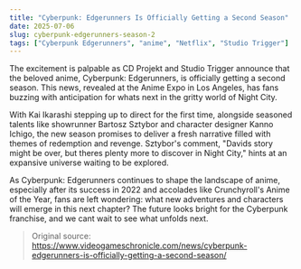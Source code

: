 ```yaml
---
title: "Cyberpunk: Edgerunners Is Officially Getting a Second Season"
date: 2025-07-06
slug: cyberpunk-edgerunners-season-2
tags: ["Cyberpunk Edgerunners", "anime", "Netflix", "Studio Trigger"]
---
```


The excitement is palpable as CD Projekt and Studio Trigger announce that the beloved anime, Cyberpunk: Edgerunners, is officially getting a second season. This news, revealed at the Anime Expo in Los Angeles, has fans buzzing with anticipation for whats next in the gritty world of Night City.

With Kai Ikarashi stepping up to direct for the first time, alongside seasoned talents like showrunner Bartosz Sztybor and character designer Kanno Ichigo, the new season promises to deliver a fresh narrative filled with themes of redemption and revenge. Sztybor's comment, "Davids story might be over, but theres plenty more to discover in Night City," hints at an expansive universe waiting to be explored.

As Cyberpunk: Edgerunners continues to shape the landscape of anime, especially after its success in 2022 and accolades like Crunchyroll's Anime of the Year, fans are left wondering: what new adventures and characters will emerge in this next chapter? The future looks bright for the Cyberpunk franchise, and we cant wait to see what unfolds next.

> Original source: https://www.videogameschronicle.com/news/cyberpunk-edgerunners-is-officially-getting-a-second-season/